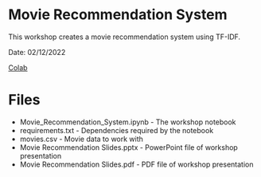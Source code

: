 # Movie Recommendation System

This workshop creates a movie recommendation system using TF-IDF.

Date: 02/12/2022

[Colab](https://colab.research.google.com/drive/1NkUvrLdIQ_QoSl4kfP6XQvWC4xsU-2Ic#sandboxMode=true&scrollTo=lyDzjLZuzwt2)

# Files

- Movie_Recommendation_System.ipynb - The workshop notebook
- requirements.txt - Dependencies required by the notebook
- movies.csv - Movie data to work with
- Movie Recommendation Slides.pptx - PowerPoint file of workshop presentation
- Movie Recommendation Slides.pdf - PDF file of workshop presentation